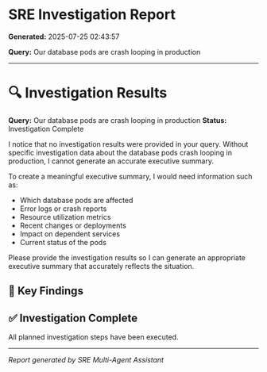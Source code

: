 # SRE Investigation Report

**Generated:** 2025-07-25 02:43:57

**Query:** Our database pods are crash looping in production

---

# 🔍 Investigation Results

**Query:** Our database pods are crash looping in production
**Status:** Investigation Complete

I notice that no investigation results were provided in your query. Without specific investigation data about the database pods crash looping in production, I cannot generate an accurate executive summary.

To create a meaningful executive summary, I would need information such as:
- Which database pods are affected
- Error logs or crash reports
- Resource utilization metrics
- Recent changes or deployments
- Impact on dependent services
- Current status of the pods

Please provide the investigation results so I can generate an appropriate executive summary that accurately reflects the situation.

## 🎯 Key Findings

## ✅ Investigation Complete

All planned investigation steps have been executed.


---
*Report generated by SRE Multi-Agent Assistant*
